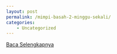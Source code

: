 ```yaml
---
layout: post
permalink: /mimpi-basah-2-minggu-sekali/
categories:
    - Uncategorized
---
```


[Baca Selengkapnya](/01)